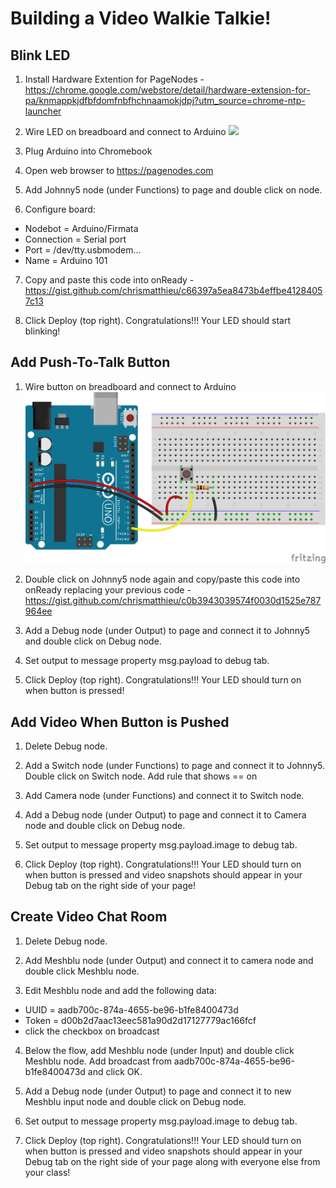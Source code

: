 # Building a Video Walkie Talkie!

## Blink LED

1. Install Hardware Extention for PageNodes - https://chrome.google.com/webstore/detail/hardware-extension-for-pa/knmappkjdfbfdomfnbfhchnaamokjdpj?utm_source=chrome-ntp-launcher

2. Wire LED on breadboard and connect to Arduino ![](http://image.slidesharecdn.com/trevormcdonald-monitoringthephysicalworldwithnagiosandarduino-141022121006-conversion-gate02/95/nagios-conference-2014-trevor-mcdonald-monitoring-the-physical-world-with-nagios-and-arduino-10-638.jpg?cb=1413980127)

3. Plug Arduino into Chromebook

4. Open web browser to https://pagenodes.com

5. Add Johnny5 node (under Functions) to page and double click on node.

6. Configure board:
  - Nodebot = Arduino/Firmata
  - Connection = Serial port
  - Port = /dev/tty.usbmodem...
  - Name = Arduino 101

7. Copy and paste this code into onReady - https://gist.github.com/chrismatthieu/c66397a5ea8473b4effbe41284057c13

8. Click Deploy (top right). Congratulations!!!  Your LED should start blinking!

## Add Push-To-Talk Button

1. Wire button on breadboard and connect to Arduino
![](https://github.com/rwaldron/johnny-five/raw/master/docs/breadboard/button.png)

2. Double click on Johnny5 node again and copy/paste this code into onReady replacing your previous code - https://gist.github.com/chrismatthieu/c0b3943039574f0030d1525e787964ee

3. Add a Debug node (under Output) to page and connect it to Johnny5 and double click on Debug node.

4. Set output to message property msg.payload to debug tab.

5. Click Deploy (top right). Congratulations!!!  Your LED should turn on when button is pressed!

## Add Video When Button is Pushed

1. Delete Debug node.

2. Add a Switch node (under Functions) to page and connect it to Johnny5. Double click on Switch node.  Add rule that shows == on

3. Add Camera node (under Functions) and connect it to Switch node.

4. Add a Debug node (under Output) to page and connect it to Camera node and double click on Debug node.

5. Set output to message property msg.payload.image to debug tab.

6. Click Deploy (top right). Congratulations!!!  Your LED should turn on when button is pressed and video snapshots should appear in your Debug tab on the right side of your page!

## Create Video Chat Room

1. Delete Debug node.

2. Add Meshblu node (under Output) and connect it to camera node and double click Meshblu node.

3. Edit Meshblu node and add the following data:

  - UUID = aadb700c-874a-4655-be96-b1fe8400473d
  - Token = d00b2d7aac13eec581a90d2d17127779ac166fcf
  - click the checkbox on broadcast

4. Below the flow, add Meshblu node (under Input) and double click Meshblu node. Add broadcast from aadb700c-874a-4655-be96-b1fe8400473d and click OK.

5. Add a Debug node (under Output) to page and connect it to new Meshblu input node and double click on Debug node.

6. Set output to message property msg.payload.image to debug tab.

7. Click Deploy (top right). Congratulations!!!  Your LED should turn on when button is pressed and video snapshots should appear in your Debug tab on the right side of your page along with everyone else from your class!
